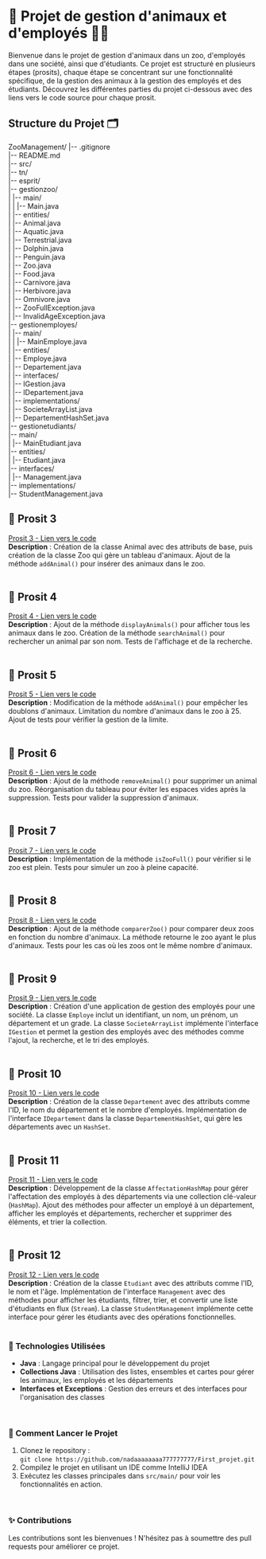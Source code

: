 # 🦁 Projet de gestion d'animaux et d'employés 🧑‍💼

Bienvenue dans le projet de gestion d'animaux dans un zoo, d'employés dans une société, ainsi que d'étudiants. Ce projet est structuré en plusieurs étapes (prosits), chaque étape se concentrant sur une fonctionnalité spécifique, de la gestion des animaux à la gestion des employés et des étudiants. Découvrez les différentes parties du projet ci-dessous avec des liens vers le code source pour chaque prosit.

## Structure du Projet 🗂️

ZooManagement/
|-- .gitignore  
|-- README.md  
|-- src/  
    |-- tn/  
        |-- esprit/  
            |-- gestionzoo/  
            |   |-- main/  
            |   |   |-- Main.java  
            |   |-- entities/  
            |       |-- Animal.java  
            |       |-- Aquatic.java  
            |       |-- Terrestrial.java  
            |       |-- Dolphin.java  
            |       |-- Penguin.java  
            |       |-- Zoo.java  
            |       |-- Food.java  
            |       |-- Carnivore.java  
            |       |-- Herbivore.java  
            |       |-- Omnivore.java  
            |       |-- ZooFullException.java  
            |       |-- InvalidAgeException.java  
            |-- gestionemployes/  
            |   |-- main/  
            |   |   |-- MainEmploye.java  
            |   |-- entities/  
            |       |-- Employe.java  
            |       |-- Departement.java  
            |   |-- interfaces/  
            |       |-- IGestion.java  
            |       |-- IDepartement.java  
            |   |-- implementations/  
            |       |-- SocieteArrayList.java  
            |       |-- DepartementHashSet.java  
            |-- gestionetudiants/  
                |-- main/  
                |   |-- MainEtudiant.java  
                |-- entities/  
                |   |-- Etudiant.java  
                |-- interfaces/  
                |   |-- Management.java  
                |-- implementations/  
                    |-- StudentManagement.java 

## 📝 Prosit 3
[Prosit 3 - Lien vers le code](https://github.com/nadaaaaaaaa777777777/First_projet/tree/prosit3)  
**Description** : Création de la classe Animal avec des attributs de base, puis création de la classe Zoo qui gère un tableau d'animaux. Ajout de la méthode `addAnimal()` pour insérer des animaux dans le zoo.  
<br>

## 📝 Prosit 4
[Prosit 4 - Lien vers le code](https://github.com/nadaaaaaaaa777777777/First_projet/tree/prosit4)  
**Description** : Ajout de la méthode `displayAnimals()` pour afficher tous les animaux dans le zoo. Création de la méthode `searchAnimal()` pour rechercher un animal par son nom. Tests de l'affichage et de la recherche.  
<br>

## 📝 Prosit 5
[Prosit 5 - Lien vers le code](https://github.com/nadaaaaaaaa777777777/First_projet/tree/prosit5)  
**Description** : Modification de la méthode `addAnimal()` pour empêcher les doublons d'animaux. Limitation du nombre d'animaux dans le zoo à 25. Ajout de tests pour vérifier la gestion de la limite.  
<br>

## 📝 Prosit 6
[Prosit 6 - Lien vers le code](https://github.com/nadaaaaaaaa777777777/First_projet/tree/prosit6)  
**Description** : Ajout de la méthode `removeAnimal()` pour supprimer un animal du zoo. Réorganisation du tableau pour éviter les espaces vides après la suppression. Tests pour valider la suppression d'animaux.  
<br>

## 📝 Prosit 7
[Prosit 7 - Lien vers le code](https://github.com/nadaaaaaaaa777777777/First_projet/tree/prosit7)  
**Description** : Implémentation de la méthode `isZooFull()` pour vérifier si le zoo est plein. Tests pour simuler un zoo à pleine capacité.  
<br>

## 📝 Prosit 8
[Prosit 8 - Lien vers le code](https://github.com/nadaaaaaaaa777777777/First_projet/tree/prosit8)  
**Description** : Ajout de la méthode `comparerZoo()` pour comparer deux zoos en fonction du nombre d'animaux. La méthode retourne le zoo ayant le plus d'animaux. Tests pour les cas où les zoos ont le même nombre d'animaux.  
<br>

## 📝 Prosit 9
[Prosit 9 - Lien vers le code](https://github.com/nadaaaaaaaa777777777/First_projet/tree/prosit9)  
**Description** : Création d'une application de gestion des employés pour une société. La classe `Employe` inclut un identifiant, un nom, un prénom, un département et un grade. La classe `SocieteArrayList` implémente l'interface `IGestion` et permet la gestion des employés avec des méthodes comme l'ajout, la recherche, et le tri des employés.  
<br>

## 📝 Prosit 10
[Prosit 10 - Lien vers le code](https://github.com/nadaaaaaaaa777777777/First_projet/tree/prosit10)  
**Description** : Création de la classe `Departement` avec des attributs comme l'ID, le nom du département et le nombre d'employés. Implémentation de l'interface `IDepartement` dans la classe `DepartementHashSet`, qui gère les départements avec un `HashSet`.  
<br>

## 📝 Prosit 11
[Prosit 11 - Lien vers le code](https://github.com/nadaaaaaaaa777777777/First_projet/tree/prosit11)  
**Description** : Développement de la classe `AffectationHashMap` pour gérer l'affectation des employés à des départements via une collection clé-valeur (`HashMap`). Ajout des méthodes pour affecter un employé à un département, afficher les employés et départements, rechercher et supprimer des éléments, et trier la collection.  
<br>

## 📝 Prosit 12
[Prosit 12 - Lien vers le code](https://github.com/nadaaaaaaaa777777777/First_projet/tree/prosit12)  
**Description** : Création de la classe `Etudiant` avec des attributs comme l'ID, le nom et l'âge. Implémentation de l'interface `Management` avec des méthodes pour afficher les étudiants, filtrer, trier, et convertir une liste d'étudiants en flux (`Stream`). La classe `StudentManagement` implémente cette interface pour gérer les étudiants avec des opérations fonctionnelles.  
<br>

### 📌 Technologies Utilisées
- **Java** : Langage principal pour le développement du projet
- **Collections Java** : Utilisation des listes, ensembles et cartes pour gérer les animaux, les employés et les départements
- **Interfaces et Exceptions** : Gestion des erreurs et des interfaces pour l'organisation des classes  
<br>

### 🚀 Comment Lancer le Projet
1. Clonez le repository :  
   `git clone https://github.com/nadaaaaaaaa777777777/First_projet.git`
2. Compilez le projet en utilisant un IDE comme IntelliJ IDEA  
3. Exécutez les classes principales dans `src/main/` pour voir les fonctionnalités en action.  
<br>

### ✨ Contributions
Les contributions sont les bienvenues ! N'hésitez pas à soumettre des pull requests pour améliorer ce projet.
